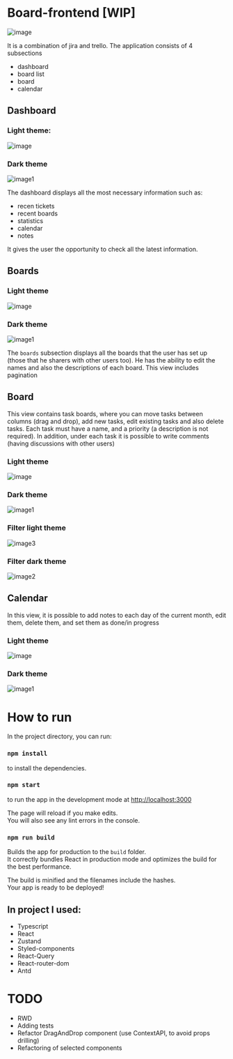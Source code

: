# Board-frontend [WIP]


![image](https://github.com/kaczorowskid/board-frontend/assets/57078565/d698b4be-3211-4a29-920d-3cba4f1b9d11)

It is a combination of jira and trello. The application consists of 4 subsections
- dashboard
- board list
- board
- calendar


## Dashboard

### Light theme:
![image](https://github.com/kaczorowskid/board-frontend/assets/57078565/48a35f46-283d-4754-8382-88e0a80afd4f)

### Dark theme
![image1](https://github.com/kaczorowskid/board-frontend/assets/57078565/29c926e5-0484-4476-b9d6-f64bf889b2f9)

The dashboard displays all the most necessary information such as:
- recen tickets
- recent boards
- statistics
- calendar
- notes

It gives the user the opportunity to check all the latest information.


## Boards

### Light theme
![image](https://github.com/kaczorowskid/board-frontend/assets/57078565/c934f8c5-e403-4dd6-b1aa-74ff9bba37f3)

### Dark theme
![image1](https://github.com/kaczorowskid/board-frontend/assets/57078565/1edb5fbe-dd0d-4bee-a70a-186b0d6cd9f1)

The `boards` subsection displays all the boards that the user has set up (those that he sharers with other users too). He has the ability to edit the names and also the descriptions of each board. This view includes pagination


## Board
This view contains task boards, where you can move tasks between columns (drag and drop), add new tasks, edit existing tasks and also delete tasks. Each task must have a name, and a priority (a description is not required). In addition, under each task it is possible to write comments (having discussions with other users)

### Light theme
![image](https://github.com/kaczorowskid/board-frontend/assets/57078565/27a67107-d84f-4718-9418-a609c1e5ddd3)

### Dark theme
![image1](https://github.com/kaczorowskid/board-frontend/assets/57078565/c1a93e9a-cfe7-4fb9-9eb1-abb1f000d3bd)


### Filter light theme
![image3](https://github.com/kaczorowskid/board-frontend/assets/57078565/f4f91b17-6e03-4323-a7b8-21b8245d903e)

### Filter dark theme
![image2](https://github.com/kaczorowskid/board-frontend/assets/57078565/716881b5-8b82-46fb-86ad-ef39ec1119d4)


## Calendar
In this view, it is possible to add notes to each day of the current month, edit them, delete them, and set them as done/in progress

### Light theme
![image](https://github.com/kaczorowskid/board-frontend/assets/57078565/dc9d3030-4371-4b3c-8d81-702f45a6379a)

### Dark theme
![image1](https://github.com/kaczorowskid/board-frontend/assets/57078565/a4b2388a-031c-4597-a884-fa7d96d2513d)


# How to run

In the project directory, you can run:

### `npm install`

to install the dependencies.

### `npm start`

to run the app in the development mode at [http://localhost:3000](http://localhost:3000)<br />

The page will reload if you make edits.<br />
You will also see any lint errors in the console.

### `npm run build`

Builds the app for production to the `build` folder.<br />
It correctly bundles React in production mode and optimizes the build for the best performance.

The build is minified and the filenames include the hashes.<br />
Your app is ready to be deployed!

## In project I used:

- Typescript
- React
- Zustand
- Styled-components
- React-Query
- React-router-dom
- Antd


# TODO
- RWD
- Adding tests
- Refactor DragAndDrop component (use ContextAPI, to avoid props drilling)
- Refactoring of selected components
